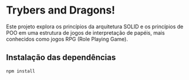 # Trybers and Dragons!

Este projeto explora os princípios da arquitetura SOLID e os princípios de POO em uma estrutura de jogos de interpretação de papéis, mais conhecidos como jogos RPG (Role Playing Game).

## Instalação das dependências

    npm install
